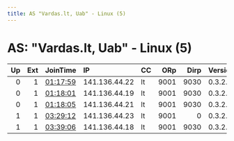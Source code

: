 ```yaml
---
title: AS "Vardas.lt, Uab" - Linux (5)
---
```


# AS: "Vardas.lt, Uab" - Linux (5)

|   Up |   Ext | JoinTime                                                                                            | IP            | CC   |   ORp |   Dirp | Version   | Contact   | Nickname   |   eFamMembers |
|-----:|------:|:----------------------------------------------------------------------------------------------------|:--------------|:-----|------:|-------:|:----------|:----------|:-----------|--------------:|
|    0 |     1 | [01:17:59](https://metrics.torproject.org/rs.html#details/7C23104941C4B701048DC544FB1BE83356F0BFF8) | 141.136.44.22 | lt   |  9001 |   9030 | 0.3.2.10  | None      | Unnamed    |             1 |
|    0 |     1 | [01:18:01](https://metrics.torproject.org/rs.html#details/4B44C259CA879BFBA23769A1F4B7ADBDA65D68E1) | 141.136.44.19 | lt   |  9001 |   9030 | 0.3.2.10  | None      | Unnamed    |             1 |
|    0 |     1 | [01:18:05](https://metrics.torproject.org/rs.html#details/EAED02053A7AD9DD0C059E300A5085F9A6EB416E) | 141.136.44.21 | lt   |  9001 |   9030 | 0.3.2.10  | None      | Unnamed    |             1 |
|    1 |     1 | [03:29:12](https://metrics.torproject.org/rs.html#details/48A333A488284D278828C9BB4CD72762B7E0C42B) | 141.136.44.23 | lt   |  9001 |      0 | 0.3.2.10  | None      | Unnamed    |             1 |
|    1 |     1 | [03:39:06](https://metrics.torproject.org/rs.html#details/F957FCEE64AE1C176EAD2EA5B0683AF2A89C7791) | 141.136.44.18 | lt   |  9001 |   9030 | 0.3.2.10  | None      | Unnamed    |             1 |
